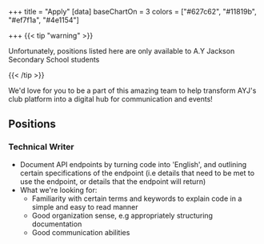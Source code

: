 +++
title = "Apply"
[data]
baseChartOn = 3
colors = ["#627c62", "#11819b", "#ef7f1a", "#4e1154"]

+++
{{< tip "warning" >}}

Unfortunately, positions listed here are only available to A.Y Jackson Secondary School students

{{< /tip >}}

We'd love for you to be a part of this amazing team to help transform AYJ's club platform into a digital hub for communication and events!

## Positions

### Technical Writer

* Document API endpoints by turning code into 'English', and outlining certain specifications of the endpoint (i.e details that need to be met to use the endpoint, or details that the endpoint will return)
* What we're looking for: 
  * Familiarity with certain terms and keywords to explain code in a simple and easy to read manner
  * Good organization sense, e.g appropriately structuring documentation
  * Good communication abilities